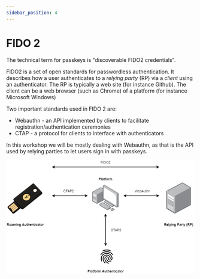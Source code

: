 ```yaml
---
sidebar_position: 4
---
```


# FIDO 2

The technical term for passkeys is "discoverable FIDO2 credentials".

FIDO2 is a set of open standards for passwordless authentication.
It describes how a user authenticates to a _relying party_ (RP) via a _client_ using an authenticator.
The RP is typically a web site (for instance Github).
The client can be a web browser (such as Chrome) of a platform (for instance Microsoft Windows)

Two important standards used in FIDO 2 are:

- Webauthn - an API implemented by clients to facilitate registration/authentication ceremonies
- CTAP - a protocol for clients to interface with authenticators

In this workshop we will be mostly dealing with Webauthn, as that is the API used by relying parties to let users sign in with passkeys.

![FIDO2](/img/platform-roaming-figure2.png)